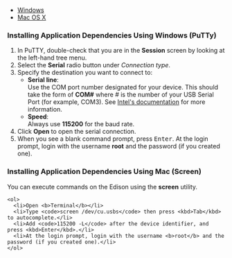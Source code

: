 <div id="run-tabs">
  <ul>
    <li><a href="#windows"><span>Windows</span></a></li>
    <li><a href="#mac"><span>Mac OS X</span></a></li>
  </ul>
  <div id="windows">
    <h3>Installing Application Dependencies Using Windows (PuTTy)</h3>
    <ol>
      <li>In PuTTY, double-check that you are in the <b>Session</b> screen by looking at the left-hand tree menu.</li>
      <li>Select the <b>Serial</b> radio button under <i>Connection type</i>.</li>
      <li>Specify the destination you want to connect to:
        <ul>
          <li><b>Serial line</b>:<br/>
          Use the COM port number designated for your device. This should take the form of <b>COM#</b> where # is the number of your USB Serial Port (for example, COM3). See <a href="https://software.intel.com/en-us/node/628227" target="_blank">Intel's documentation</a> for more information.</li>
          <li><b>Speed</b>:<br/>
          Always use <b>115200</b> for the baud rate.</li>
        </ul>
      </li>
      <li>Click <b>Open</b> to open the serial connection.</li>
      <li>When you see a blank command prompt, press <kbd>Enter</kbd>. At the login prompt, login with the username <b>root</b> and the password (if you created one).</li>
    </ol>
  </div>
  <div id="mac">
    <h3>Installing Application Dependencies Using Mac (Screen)</h3>
    You can execute commands on the Edison using the <b>screen</b> utility.
    
    <ol>
      <li>Open <b>Terminal</b></li>
      <li>Type <code>screen /dev/cu.usbs</code> then press <kbd>Tab</kbd> to autocomplete.</li>
      <li>Add <code>115200 -L</code> after the device identifier, and press <kbd>Enter</kbd>.</li>
      <li>At the login prompt, login with the username <b>root</b> and the password (if you created one).</li>
    </ol>
  </div>
</div>

<script>
$( "#run-tabs" ).tabs();
</script>